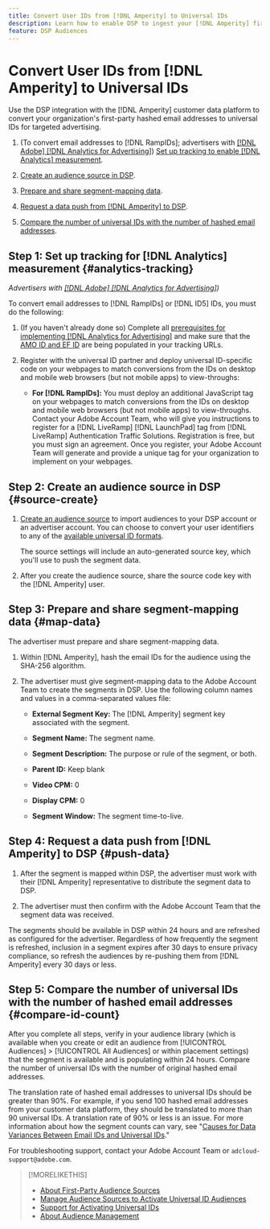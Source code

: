 ```yaml
---
title: Convert User IDs from [!DNL Amperity] to Universal IDs
description: Learn how to enable DSP to ingest your [!DNL Amperity] first-party segments.
feature: DSP Audiences
---
```

# Convert User IDs from [!DNL Amperity] to Universal IDs

Use the DSP integration with the [!DNL Amperity] customer data platform to convert your organization's first-party hashed email addresses to universal IDs for targeted advertising.

1. (To convert email addresses to [!DNL RampIDs]<!-- or [!DNL ID5] IDs -->; advertisers with [[!DNL Adobe] [!DNL Analytics for Advertising]](/help/integrations/analytics/overview.md)) [Set up tracking to enable [!DNL Analytics] measurement](#analytics-tracking).

1. [Create an audience source in DSP](#source-create).

1. [Prepare and share segment-mapping data](#map-data).

1. [Request a data push from [!DNL Amperity] to DSP](#push-data).

1. [Compare the number of universal IDs with the number of hashed email addresses](#compare-id-count).

## Step 1: Set up tracking for [!DNL Analytics] measurement {#analytics-tracking}

*Advertisers with [[!DNL Adobe] [!DNL Analytics for Advertising]](/help/integrations/analytics/overview.md))*

To convert email addresses to [!DNL RampIDs] or [!DNL ID5] IDs, you must do the following:

1. (If you haven't already done so) Complete all [prerequisites for implementing [!DNL Analytics for Advertising]](/help/integrations/analytics/prerequisites.md) and make sure that the [AMO ID and EF ID](/help/integrations/analytics/ids.md) are being populated in your tracking URLs.
   
1. Register with the universal ID partner and deploy universal ID-specific code on your webpages to match conversions from the IDs on desktop and mobile web browsers (but not mobile apps) to view-throughs:
   
   * **For [!DNL RampIDs]:** You must deploy an additional JavaScript tag on your webpages to match conversions from the IDs on desktop and mobile web browsers (but not mobile apps) to view-throughs. Contact your Adobe Account Team, who will give you instructions to register for a [!DNL LiveRamp] [!DNL LaunchPad] tag from [!DNL LiveRamp] Authentication Traffic Solutions. Registration is free, but you must sign an agreement. Once you register, your Adobe Account Team will generate and provide a unique tag for your organization to implement on your webpages.

## Step 2: Create an audience source in DSP {#source-create}

1. [Create an audience source](source-manage.md) to import audiences to your DSP account or an advertiser account. You can choose to convert your user identifiers to any of the [available universal ID formats](source-about.md).

   The source settings will include an auto-generated source key, which you'll use to push the segment data.

1. After you create the audience source, share the source code key with the [!DNL Amperity] user.

## Step 3: Prepare and share segment-mapping data {#map-data}

The advertiser must prepare and share segment-mapping data.

1. Within [!DNL Amperity], hash the email IDs for the audience using the SHA-256 algorithm.

1. The advertiser must give segment-mapping data to the Adobe Account Team to create the segments in DSP. Use the following column names and values in a comma-separated values file:

   * **External Segment Key:** The [!DNL Amperity] segment key associated with the segment.
   
   * **Segment Name:** The segment name.
      
   * **Segment Description:** The purpose or rule of the segment, or both.
      
   * **Parent ID:** Keep blank
      
   * **Video CPM:** 0
   
   * **Display CPM:** 0

   * **Segment Window:** The segment time-to-live.
   
## Step 4: Request a data push from [!DNL Amperity] to DSP {#push-data}

1. After the segment is mapped within DSP, the advertiser must work with their [!DNL Amperity] representative to distribute the segment data to DSP.

1. The advertiser must then confirm with the Adobe Account Team that the segment data was received.

The segments should be available in DSP within 24 hours and are refreshed as configured for the advertiser. Regardless of how frequently the segment is refreshed, inclusion in a segment expires after 30 days to ensure privacy compliance, so refresh the audiences by re-pushing them from [!DNL Amperity] every 30 days or less.

## Step 5: Compare the number of universal IDs with the number of hashed email addresses {#compare-id-count}

After you complete all steps, verify in your audience library (which is available when you create or edit an audience from [!UICONTROL Audiences] > [!UICONTROL All Audiences] or within placement settings) that the segment is available and is populating within 24 hours. Compare the number of universal IDs with the number of original hashed email addresses.

The translation rate of hashed email addresses to universal IDs should be greater than 90%. For example, if you send 100 hashed email addresses from your customer data platform, they should be translated to more than 90 universal IDs. A translation rate of 90% or less is an issue. For more information about how the segment counts can vary, see "[Causes for Data Variances Between Email IDs and Universal IDs](#universal-ids-data-variances)."

For troubleshooting support, contact your Adobe Account Team or `adcloud-support@adobe.com`.

>[!MORELIKETHIS]
>
>* [About First-Party Audience Sources](/help/dsp/audiences/sources/source-about.md)
>* [Manage Audience Sources to Activate Universal ID Audiences](source-manage.md)
>* [Support for Activating Universal IDs](/help/dsp/audiences/universal-ids.md)
>* [About Audience Management](/help/dsp/audiences/audience-about.md)
